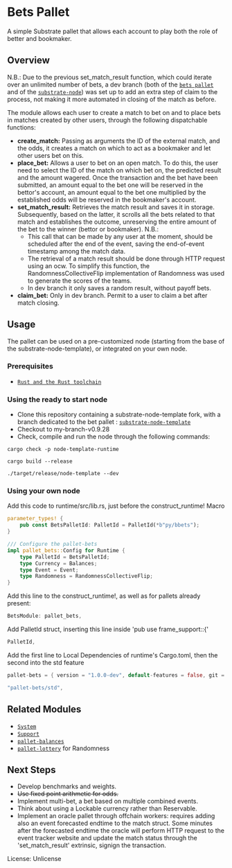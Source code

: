 # Bets Pallet

A simple Substrate pallet that allows each account to play both the role of better and bookmaker.

## Overview

N.B.: Due to the previous set_match_result function, which could iterate over an unlimited number of bets, a dev branch (both of the [`bets pallet`](https://github.com/mns23/bets/tree/dev) and of the [`substrate-node`](https://github.com/mns23/substrate-node-template/tree/pallet-bets-dev)) was set up to add an extra step of claim to the process, not making it more automated in closing of the match as before.

The module allows each user to create a match to bet on and to place bets in matches created by other users, through the following dispatchable functions:

* **create_match:** Passing as arguments the ID of the external match, and the odds, it creates a match on which to act as a bookmaker and let other users bet on this.
* **place_bet:** Allows a user to bet on an open match. To do this, the user need to select the ID of the match on which bet on, the predicted result and the amount wagered. Once the transaction and the bet have been submitted, an amount equal to the bet one will be reserved in the bettor's account, an amount equal to the bet one multiplied by the established odds will be reserved in the bookmaker's account.
* **set_match_result:** Retrieves the match result and saves it in storage. Subsequently, based on the latter, it scrolls all the bets related to that match and establishes the outcome, unreserving the entire amount of the bet to the winner (bettor or bookmaker). N.B.:
    * This call that can be made by any user at the moment, should be scheduled after the end of the event, saving the end-of-event timestamp among the match data.
    * The retrieval of a match result should be done through HTTP request using an ocw. To simplify this function, the RandomnessCollectiveFlip implementation of Randomness was used to generate the scores of the teams.
    * In dev branch it only saves a random result, without payoff bets.
* **claim_bet:** Only in dev branch. Permit to a user to claim a bet after match closing. 

## Usage
The pallet can be used on a pre-customized node (starting from the base of the substrate-node-template), or integrated on your own node.
### Prerequisites
* [`Rust and the Rust toolchain`](https://docs.substrate.io/install/rust-toolchain/)

### Using the ready to start node
* Clone this repository containing a substrate-node-template fork, with a branch dedicated to the bet pallet : [`substrate-node-template`](https://github.com/mns23/substrate-node-template/tree/my-branch-v0.9.28)
* Checkout to my-branch-v0.9.28
* Check, compile and run the node through the following commands:
```shell
cargo check -p node-template-runtime

cargo build --release

./target/release/node-template --dev
```

### Using your own node
Add this code to runtime/src/lib.rs, just before the construct_runtime! Macro
```rust
parameter_types! {
	pub const BetsPalletId: PalletId = PalletId(*b"py/bbets");
}

/// Configure the pallet-bets
impl pallet_bets::Config for Runtime {
	type PalletId = BetsPalletId;
	type Currency = Balances;
	type Event = Event;
	type Randomness = RandomnessCollectiveFlip;
}
```

Add this line to the construct_runtime!, as well as for pallets already present:
```rust
BetsModule: pallet_bets,
```

Add PalletId struct, inserting this line inside  'pub use frame_support::{'
```rust
PalletId,
```

Add the first line to Local Dependencies of runtime's Cargo.toml, then the second into the std feature
```rust
pallet-bets = { version = "1.0.0-dev", default-features = false, git = "https://github.com/mns23/bets.git", branch = "main" }

"pallet-bets/std",
```

## Related Modules

* [`System`](https://docs.rs/frame-system/latest/frame_system/)
* [`Support`](https://docs.rs/frame-support/latest/frame_support/)
* [`pallet-balances`](https://docs.rs/pallet-balances/latest/pallet_balances/)
* [`pallet-lottery`](https://docs.rs/pallet-lottery/latest/pallet_lottery/) for Randomness

## Next Steps
* Develop benchmarks and weights.
* ~~Use fixed point arithmetic for odds.~~
* Implement multi-bet, a bet based on multiple combined events.
* Think about using a Lockable currency rather than Reservable.
* Implement an oracle pallet through offchain workers: requires adding also an event forecasted endtime to the match struct. Some minutes after the forecasted endtime the oracle will perform HTTP request to the event tracker website and update the match status through the 'set_match_result' extrinsic, signign the transaction.

License: Unlicense